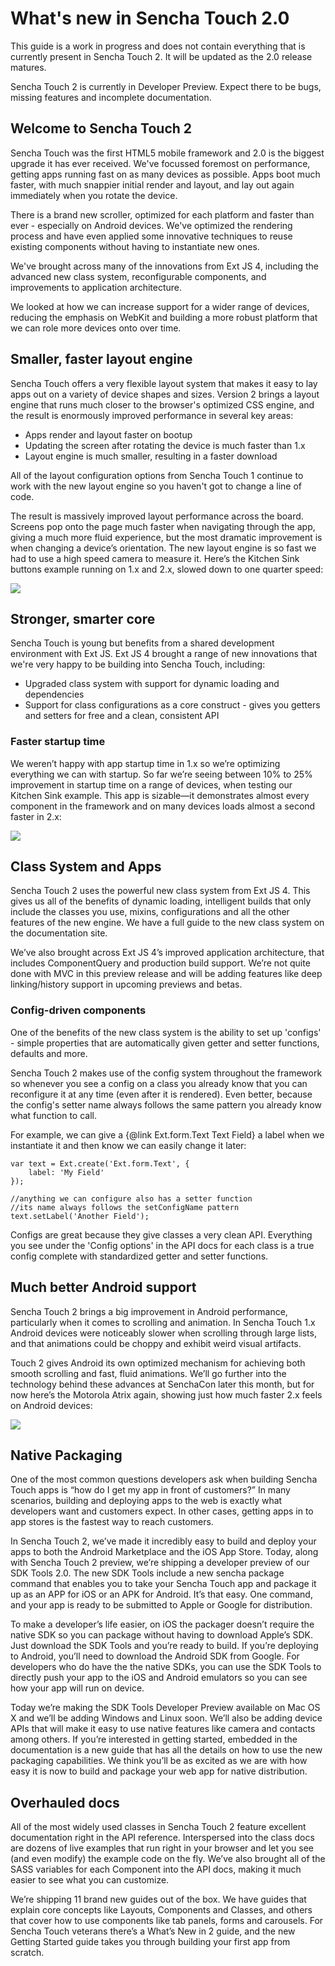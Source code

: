 # What's new in Sencha Touch 2.0

This guide is a work in progress and does not contain everything that is currently present in Sencha Touch 2. It will be updated as the 2.0 release matures.

Sencha Touch 2 is currently in Developer Preview. Expect there to be bugs, missing features and incomplete documentation.

## Welcome to Sencha Touch 2

Sencha Touch was the first HTML5 mobile framework and 2.0 is the biggest upgrade it has ever received. We've focussed foremost on performance, getting apps running fast on as many devices as possible. Apps boot much faster, with much snappier initial render and layout, and lay out again immediately when you rotate the device.

There is a brand new scroller, optimized for each platform and faster than ever - especially on Android devices. We've optimized the rendering process and have even applied some innovative techniques to reuse existing components without having to instantiate new ones.

We've brought across many of the innovations from Ext JS 4, including the advanced new class system, reconfigurable components, and improvements to application architecture.

We looked at how we can increase support for a wider range of devices, reducing the emphasis on WebKit and building a more robust platform that we can role more devices onto over time. 

## Smaller, faster layout engine

Sencha Touch offers a very flexible layout system that makes it easy to lay apps out on a variety of device shapes and sizes. Version 2 brings a layout engine that runs much closer to the browser's optimized CSS engine, and the result is enormously improved performance in several key areas:

* Apps render and layout faster on bootup
* Updating the screen after rotating the device is much faster than 1.x
* Layout engine is much smaller, resulting in a faster download

All of the layout configuration options from Sencha Touch 1 continue to work with the new layout engine so you haven't got to change a line of code.

The result is massively improved layout performance across the board. Screens pop onto the page much faster when navigating through the app, giving a much more fluid experience, but the most dramatic improvement is when changing a device’s orientation. The new layout engine is so fast we had to use a high speed camera to measure it. Here’s the Kitchen Sink buttons example running on 1.x and 2.x, slowed down to one quarter speed:

<a style="text-align: center" href="http://vimeo.com/30296006"><img src="http://img1.sencha.com/files/misc/20111010-video-full.jpg" /></a>

## Stronger, smarter core

Sencha Touch is young but benefits from a shared development environment with Ext JS. Ext JS 4 brought a range of new innovations that we're very happy to be building into Sencha Touch, including:

* Upgraded class system with support for dynamic loading and dependencies
* Support for class configurations as a core construct - gives you getters and setters for free and a clean, consistent API

### Faster startup time

We weren’t happy with app startup time in 1.x so we’re optimizing everything we can with startup. So far we’re seeing between 10% to 25% improvement in startup time on a range of devices, when testing our Kitchen Sink example. This app is sizable—it demonstrates almost every component in the framework and on many devices loads almost a second faster in 2.x:

<img src="http://img1.sencha.com/files/misc/20111010-sencha-touch-startup-times.png" />

## Class System and Apps

Sencha Touch 2 uses the powerful new class system from Ext JS 4. This gives us all of the benefits of dynamic loading, intelligent builds that only include the classes you use, mixins, configurations and all the other features of the new engine. We have a full guide to the new class system on the documentation site.

We’ve also brought across Ext JS 4’s improved application architecture, that includes ComponentQuery and production build support. We’re not quite done with MVC in this preview release and will be adding features like deep linking/history support in upcoming previews and betas.

### Config-driven components

One of the benefits of the new class system is the ability to set up 'configs' - simple properties that are automatically given getter and setter functions, defaults and more.

Sencha Touch 2 makes use of the config system throughout the framework so whenever you see a config on a class you already know that you can reconfigure it at any time (even after it is rendered). Even better, because the config's setter name always follows the same pattern you already know what function to call.

For example, we can give a {@link Ext.form.Text Text Field} a label when we instantiate it and then know we can easily change it later:

	var text = Ext.create('Ext.form.Text', {
		label: 'My Field'
	});
	
	//anything we can configure also has a setter function
	//its name always follows the setConfigName pattern
	text.setLabel('Another Field');

Configs are great because they give classes a very clean API. Everything you see under the 'Config options' in the API docs for each class is a true config complete with standardized getter and setter functions.

## Much better Android support

Sencha Touch 2 brings a big improvement in Android performance, particularly when it comes to scrolling and animation. In Sencha Touch 1.x Android devices were noticeably slower when scrolling through large lists, and that animations could be choppy and exhibit weird visual artifacts.

Touch 2 gives Android its own optimized mechanism for achieving both smooth scrolling and fast, fluid animations. We’ll go further into the technology behind these advances at SenchaCon later this month, but for now here’s the Motorola Atrix again, showing just how much faster 2.x feels on Android devices:

<a style="text-align: center" href="http://vimeo.com/30324079"><img src="http://img1.sencha.com/files/misc/20111010-video-sm.jpg" /></a>

## Native Packaging

One of the most common questions developers ask when building Sencha Touch apps is “how do I get my app in front of customers?” In many scenarios, building and deploying apps to the web is exactly what developers want and customers expect. In other cases, getting apps in to app stores is the fastest way to reach customers.

In Sencha Touch 2, we’ve made it incredibly easy to build and deploy your apps to both the Android Marketplace and the iOS App Store. Today, along with Sencha Touch 2 preview, we’re shipping a developer preview of our SDK Tools 2.0. The new SDK Tools include a new sencha package command that enables you to take your Sencha Touch app and package it up as an APP for iOS or an APK for Android. It’s that easy. One command, and your app is ready to be submitted to Apple or Google for distribution.

To make a developer’s life easier, on iOS the packager doesn’t require the native SDK so you can package without having to download Apple’s SDK. Just download the SDK Tools and you’re ready to build. If you’re deploying to Android, you’ll need to download the Android SDK from Google. For developers who do have the the native SDKs, you can use the SDK Tools to directly push your app to the iOS and Android emulators so you can see how your app will run on device.

Today we’re making the SDK Tools Developer Preview available on Mac OS X and we’ll be adding Windows and Linux soon. We’ll also be adding device APIs that will make it easy to use native features like camera and contacts among others. If you’re interested in getting started, embedded in the documentation is a new guide that has all the details on how to use the new packaging capabilities. We think you’ll be as excited as we are with how easy it is now to build and package your web app for native distribution.

## Overhauled docs

All of the most widely used classes in Sencha Touch 2 feature excellent documentation right in the API reference. Interspersed into the class docs are dozens of live examples that run right in your browser and let you see (and even modify) the example code on the fly. We’ve also brought all of the SASS variables for each Component into the API docs, making it much easier to see what you can customize.

We’re shipping 11 brand new guides out of the box. We have guides that explain core concepts like Layouts, Components and Classes, and others that cover how to use components like tab panels, forms and carousels. For Sencha Touch veterans there’s a What’s New in 2 guide, and the new Getting Started guide takes you through building your first app from scratch.